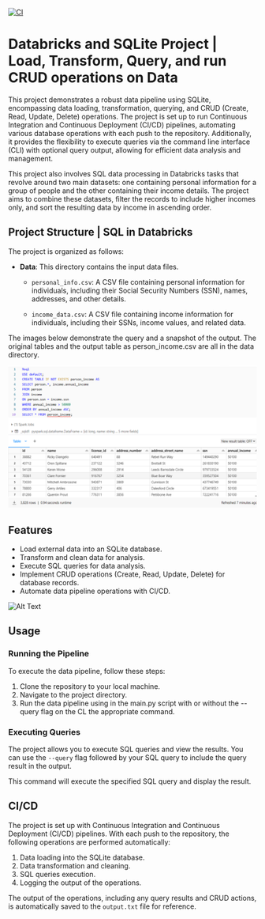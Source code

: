 [![CI](https://github.com/nogibjj/Complex-SQL-Operations-w-Databricks/actions/workflows/cicd.yml/badge.svg)](https://github.com/nogibjj/Complex-SQL-Operations-w-Databricks/actions/workflows/cicd.yml)

# Databricks and SQLite Project | Load, Transform, Query, and run CRUD operations on Data

This project demonstrates a robust data pipeline using SQLite, encompassing data loading, transformation, querying, and CRUD (Create, Read, Update, Delete) operations. The project is set up to run Continuous Integration and Continuous Deployment (CI/CD) pipelines, automating various database operations with each push to the repository. Additionally, it provides the flexibility to execute queries via the command line interface (CLI) with optional query output, allowing for efficient data analysis and management.

This project also involves SQL data processing in Databricks tasks that revolve around two main datasets: one containing personal information for a group of people and the other containing their income details. The project aims to combine these datasets, filter the records to include higher incomes only, and sort the resulting data by income in ascending order.

## Project Structure | SQL in Databricks

The project is organized as follows:


- **Data**: This directory contains the input data files.

  - `personal_info.csv`: A CSV file containing personal information for individuals, including their Social Security Numbers (SSN), names, addresses, and other details.

  - `income_data.csv`: A CSV file containing income information for individuals, including their SSNs, income values, and related data.
 
The images below demonstrate the query and a snapshot of the output. The original tables and the output table as person_income.csv are all in the data directory.

![Alt Text](dbs.png)


## Features

- Load external data into an SQLite database.
- Transform and clean data for analysis.
- Execute SQL queries for data analysis.
- Implement CRUD operations (Create, Read, Update, Delete) for database records.
- Automate data pipeline operations with CI/CD.


![Alt Text](pipeline.png)

## Usage

### Running the Pipeline

To execute the data pipeline, follow these steps:

1. Clone the repository to your local machine.
2. Navigate to the project directory.
3. Run the data pipeline using in the main.py script with or without the --query flag on the CL the appropriate command.

### Executing Queries

The project allows you to execute SQL queries and view the results. You can use the `--query` flag followed by your SQL query to include the query result in the output.

This command will execute the specified SQL query and display the result.

## CI/CD

The project is set up with Continuous Integration and Continuous Deployment (CI/CD) pipelines. With each push to the repository, the following operations are performed automatically:

1. Data loading into the SQLite database.
2. Data transformation and cleaning.
3. SQL queries execution.
4. Logging the output of the operations.

The output of the operations, including any query results and CRUD actions, is automatically saved to the `output.txt` file for reference.
